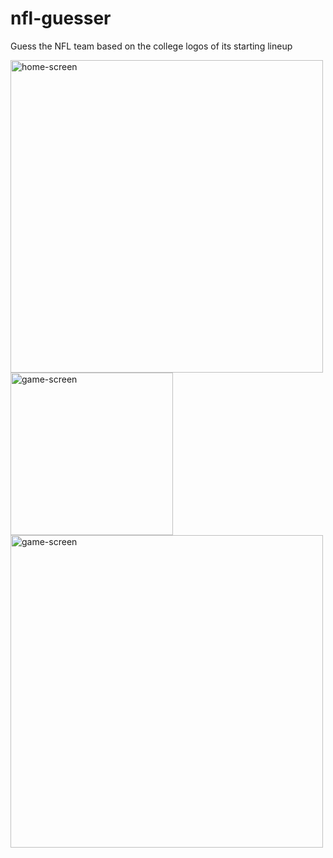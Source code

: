 # nfl-guesser
Guess the NFL team based on the college logos of its starting lineup

<img src="https://user-images.githubusercontent.com/101239062/158304947-961d5a92-5153-458c-9c48-36647e1ebefd.png" alt="home-screen" width="500"/>

<img src="https://user-images.githubusercontent.com/101239062/158305125-b8b30b15-8c28-4cdb-9002-6dcdbb69d59b.png" alt="game-screen" width="260"/>

<img src="https://user-images.githubusercontent.com/101239062/158306067-e5397077-3c4a-4b51-8a7b-11eb5552efd9.png" alt="game-screen" width="500"/>
